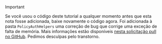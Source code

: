 > [!IMPORTANT]
> Se você usou o código deste tutorial a qualquer momento antes que esta nota fosse adicionada, baixe novamente o código agora.  Foi adicionada à pasta `PolicyAuthHelpers` uma correção de bug que corrige uma exceção de falta de memória.  Mais informações estão disponíveis [nesta solicitação pull no GitHub](https://github.com/AzureADQuickStarts/B2C-WebApp-OpenIdConnect-DotNet/pull/4). Pedimos desculpas pelo transtorno.
> 
> 



<!--HONumber=Jan17_HO3-->


